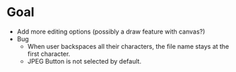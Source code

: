 # Goal

- Add more editing options (possibly a draw feature with canvas?)
- Bug
  - When user backspaces all their characters, the file name stays at the first character.
  - JPEG Button is not selected by default.
